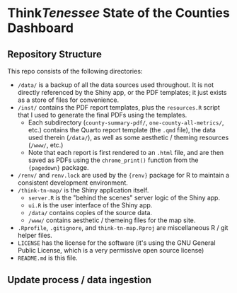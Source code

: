 # Think*Tenessee* State of the Counties Dashboard

## Repository Structure

This repo consists of the following directories:

* `/data/` is a backup of all the data sources used throughout. It is not directly referenced by the Shiny app, or the PDF templates; it just exists as a store of files for convenience.
* `/inst/` contains the PDF report templates, plus the `resources.R` script that I used to generate the final PDFs using the templates.
   * Each subdirectory (`county-summary-pdf/`, `one-county-all-metrics/`, etc.) contains the Quarto report template (the `.qmd` file), the data used therein (`/data/`), as well as some aesthetic / theming resources (`/www/`, etc.)
   * Note that each report is first rendered to an `.html` file, and are then saved as PDFs using the `chrome_print()` function from the `{pagedown}` package. 
* `/renv/` and `renv.lock` are used by the `{renv}` package for R to maintain a consistent development environment.
* `/think-tn-map/` is the Shiny application itself.
   * `server.R` is the "behind the scenes" server logic of the Shiny app.
   * `ui.R` is the user interface of the Shiny app.
   * `/data/` contains copies of the source data.
   * `/www/` contains aesthetic / themeing files for the map site.
* `.Rprofile`, `.gitignore`, and `think-tn-map.Rproj` are miscellaneous R / git helper files.
* `LICENSE` has the license for the software (it's using the GNU General Public License, which is a very permissive open source license)
* `README.md` is this file.

## Update process / data ingestion
